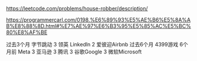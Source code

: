 https://leetcode.com/problems/house-robber/description/


https://programmercarl.com/0198.%E6%89%93%E5%AE%B6%E5%8A%AB%E8%88%8D.html#%E7%AE%97%E6%B3%95%E5%85%AC%E5%BC%80%E8%AF%BE


过去3个月
字节跳动
3
领英 Linkedln
2
爱彼迎Airbnb
过去6个月
4399游戏
6个月前
Meta
3
亚马逊
3
腾讯
3
谷歌Google
3
微软Microsoft

